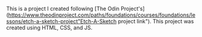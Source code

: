 This is a project I created following [The Odin Project's](https://www.theodinproject.com/paths/foundations/courses/foundations/lessons/etch-a-sketch-project"Etch-A-Sketch project link").
This project was created using HTML, CSS, and JS.
